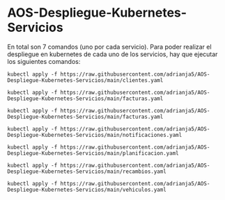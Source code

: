 # AOS-Despliegue-Kubernetes-Servicios

En total son 7 comandos (uno por cada servicio).
Para poder realizar el despliegue en kubernetes de cada uno de los servicios, hay que ejecutar los siguientes comandos:

```
kubectl apply -f https://raw.githubusercontent.com/adrianja5/AOS-Despliegue-Kubernetes-Servicios/main/clientes.yaml
```

```
kubectl apply -f https://raw.githubusercontent.com/adrianja5/AOS-Despliegue-Kubernetes-Servicios/main/facturas.yaml
```

```
kubectl apply -f https://raw.githubusercontent.com/adrianja5/AOS-Despliegue-Kubernetes-Servicios/main/facturas.yaml
```

```
kubectl apply -f https://raw.githubusercontent.com/adrianja5/AOS-Despliegue-Kubernetes-Servicios/main/notificaciones.yaml
```

```
kubectl apply -f https://raw.githubusercontent.com/adrianja5/AOS-Despliegue-Kubernetes-Servicios/main/planificacion.yaml
```

```
kubectl apply -f https://raw.githubusercontent.com/adrianja5/AOS-Despliegue-Kubernetes-Servicios/main/recambios.yaml
```

```
kubectl apply -f https://raw.githubusercontent.com/adrianja5/AOS-Despliegue-Kubernetes-Servicios/main/vehiculos.yaml
```
